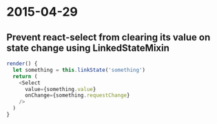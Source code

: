 # 2015-04-29

## Prevent react-select from clearing its value on state change using LinkedStateMixin

```js
render() {
  let something = this.linkState('something')
  return (
    <Select
      value={something.value}
      onChange={something.requestChange}
    />
  )
}
```
